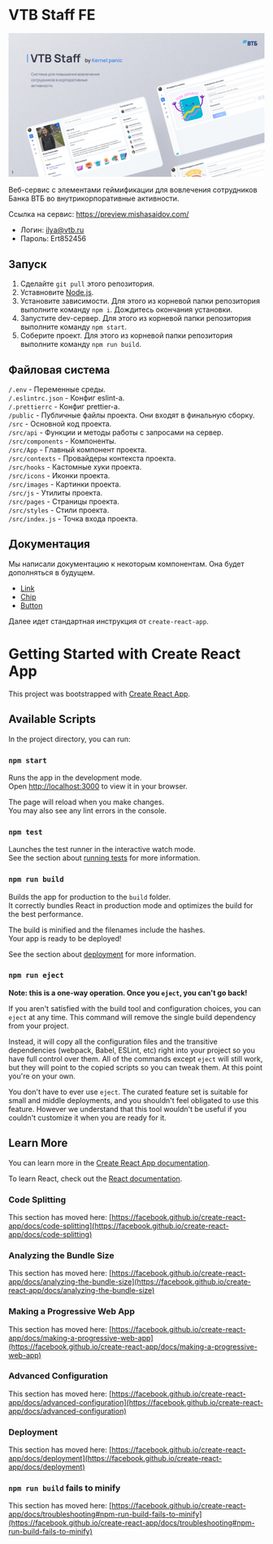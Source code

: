 # VTB Staff FE

![Текст с описанием картинки](/src/images/1-2.png)

Веб-сервис с элементами геймификации для вовлечения сотрудников Банка ВТБ во внутрикорпоративные активности.

Ссылка на сервис: https://preview.mishasaidov.com/
- Логин: ilya@vtb.ru
- Пароль: Ert852456

## Запуск

1. Сделайте `git pull` этого репозитория.
2. Уставновите [Node.js](https://nodejs.org/en/download/).
3. Установите зависимости. Для этого из корневой папки репозитория выполните команду `npm i`. Дождитесь окончания установки.
4. Запустите dev-сервер. Для этого из корневой папки репозитория выполните команду `npm start`.
5. Соберите проект. Для этого из корневой папки репозитория выполните команду `npm run build`.

## Файловая система

`/.env` - Переменные среды.  
`/.eslintrc.json` - Конфиг eslint-a.  
`/.prettierrc` - Конфиг prettier-a.  
`/public` - Публичные файлы проекта. Они входят в финальную сборку.  
`/src` - Основной код проекта.  
`/src/api` - Функции и методы работы с запросами на сервер.  
`/src/components` - Компоненты.  
`/src/App` - Главный компонент проекта.  
`/src/contexts` - Провайдеры контекста проекта.  
`/src/hooks` - Кастомные хуки проекта.  
`/src/icons` - Иконки проекта.  
`/src/images` - Картинки проекта.  
`/src/js` - Утилиты проекта.   
`/src/pages` - Страницы проекта.  
`/src/styles` - Стили проекта.  
`/src/index.js` - Точка входа проекта.  

## Документация

Мы написали документацию к некоторым компонентам. Она будет дополняться в будущем.

- [Link](/src/components/Link)
- [Chip](/src/components/Chip)
- [Button](/src/components/Button)

Далее идет стандартная инструкция от `create-react-app`.

# Getting Started with Create React App

This project was bootstrapped with [Create React App](https://github.com/facebook/create-react-app).

## Available Scripts

In the project directory, you can run:

### `npm start`

Runs the app in the development mode.\
Open [http://localhost:3000](http://localhost:3000) to view it in your browser.

The page will reload when you make changes.\
You may also see any lint errors in the console.

### `npm test`

Launches the test runner in the interactive watch mode.\
See the section about [running tests](https://facebook.github.io/create-react-app/docs/running-tests) for more information.

### `npm run build`

Builds the app for production to the `build` folder.\
It correctly bundles React in production mode and optimizes the build for the best performance.

The build is minified and the filenames include the hashes.\
Your app is ready to be deployed!

See the section about [deployment](https://facebook.github.io/create-react-app/docs/deployment) for more information.

### `npm run eject`

**Note: this is a one-way operation. Once you `eject`, you can't go back!**

If you aren't satisfied with the build tool and configuration choices, you can `eject` at any time. This command will remove the single build dependency from your project.

Instead, it will copy all the configuration files and the transitive dependencies (webpack, Babel, ESLint, etc) right into your project so you have full control over them. All of the commands except `eject` will still work, but they will point to the copied scripts so you can tweak them. At this point you're on your own.

You don't have to ever use `eject`. The curated feature set is suitable for small and middle deployments, and you shouldn't feel obligated to use this feature. However we understand that this tool wouldn't be useful if you couldn't customize it when you are ready for it.

## Learn More

You can learn more in the [Create React App documentation](https://facebook.github.io/create-react-app/docs/getting-started).

To learn React, check out the [React documentation](https://reactjs.org/).

### Code Splitting

This section has moved here: [https://facebook.github.io/create-react-app/docs/code-splitting](https://facebook.github.io/create-react-app/docs/code-splitting)

### Analyzing the Bundle Size

This section has moved here: [https://facebook.github.io/create-react-app/docs/analyzing-the-bundle-size](https://facebook.github.io/create-react-app/docs/analyzing-the-bundle-size)

### Making a Progressive Web App

This section has moved here: [https://facebook.github.io/create-react-app/docs/making-a-progressive-web-app](https://facebook.github.io/create-react-app/docs/making-a-progressive-web-app)

### Advanced Configuration

This section has moved here: [https://facebook.github.io/create-react-app/docs/advanced-configuration](https://facebook.github.io/create-react-app/docs/advanced-configuration)

### Deployment

This section has moved here: [https://facebook.github.io/create-react-app/docs/deployment](https://facebook.github.io/create-react-app/docs/deployment)

### `npm run build` fails to minify

This section has moved here: [https://facebook.github.io/create-react-app/docs/troubleshooting#npm-run-build-fails-to-minify](https://facebook.github.io/create-react-app/docs/troubleshooting#npm-run-build-fails-to-minify)
